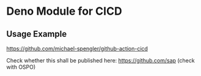 # Deno Module for CICD

## Usage Example
https://github.com/michael-spengler/github-action-cicd


Check whether this shall be published here: https://github.com/sap (check with OSPO)
